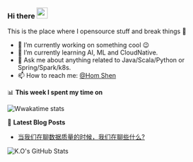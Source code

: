 ### Hi there <img src="https://media.giphy.com/media/hvRJCLFzcasrR4ia7z/giphy.gif" width="25px"></a>
This is the place where I opensource stuff and break things :rofl:

- 🔭 I’m currently working on something cool :wink:
- 🌱 I’m currently learning AI, ML and CloudNative.
- 💬 Ask me about anything related to Java/Scala/Python or Spring/Spark/k8s.
- 📫 How to reach me: [@Hom Shen]()

📊 **This week I spent my time on**

![Wwakatime stats](https://github-readme-stats-taupe-two.vercel.app/api/wakatime?username=ukihsoroy&hide_title=true&hide_border=true&langs_count=5&theme=tokyonight)

📕 **Latest Blog Posts**
<!-- BLOG-POST-LIST:START -->
- [当我们在聊数据质量的时候，我们在聊些什么?](https://segmentfault.com/a/1190000037765180)
<!-- BLOG-POST-LIST:END -->

![K.O's GitHub Stats](https://github-readme-stats.vercel.app/api?username=ukihsoroy&hide_border=true&theme=tokyonight)
